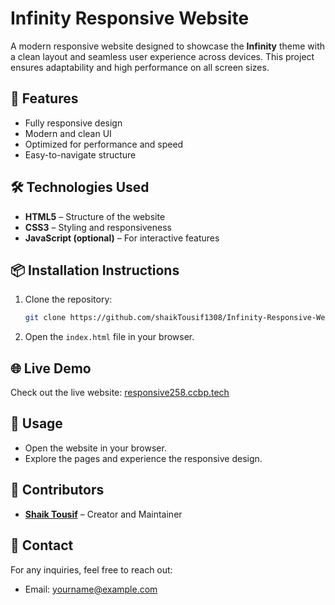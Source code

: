 
# Infinity Responsive Website  
A modern responsive website designed to showcase the **Infinity** theme with a clean layout and seamless user experience across devices. This project ensures adaptability and high performance on all screen sizes.  

## 🚀 Features  
- Fully responsive design  
- Modern and clean UI  
- Optimized for performance and speed  
- Easy-to-navigate structure  

## 🛠️ Technologies Used  
- **HTML5** – Structure of the website  
- **CSS3** – Styling and responsiveness  
- **JavaScript (optional)** – For interactive features  

## 📦 Installation Instructions  
1. Clone the repository:  
   ```bash
   git clone https://github.com/shaikTousif1308/Infinity-Responsive-Website.git
   ```  
2. Open the `index.html` file in your browser.  

## 🌐 Live Demo  
Check out the live website: [responsive258.ccbp.tech](https://responsive258.ccbp.tech)  

## 📸 Usage  
- Open the website in your browser.  
- Explore the pages and experience the responsive design.  

## 👥 Contributors  
- **[Shaik Tousif](https://github.com/shaikTousif1308)** – Creator and Maintainer  

## 📧 Contact  
For any inquiries, feel free to reach out:  
- Email: yourname@example.com  
